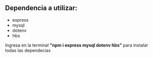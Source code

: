 <h2>Dependencia a utilizar: <br></h2>
<ul>
  <li>express</li>
  <li>mysql</li>
  <li>dotenv</li>
  <li>hbs</li>
</ul>
<p>Ingresa en la terminal <strong>"npm i express mysql dotenv hbs"</strong> para instalar todas las dependecias</p>
